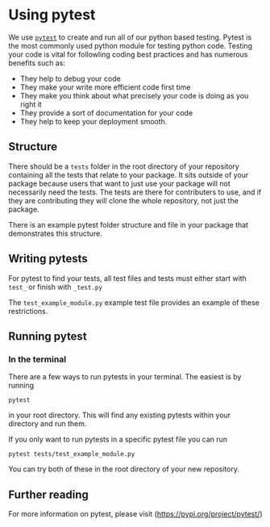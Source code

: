 # Using pytest

We use [`pytest`][pytest] to create and run all of our python based testing. Pytest is the most commonly used python module for testing python code. Testing your code is vital for followling coding best practices and has numerous benefits such as:

* They help to debug your code
* They make your write more efficient code first time
* They make you think about what precisely your code is doing as you right it
* They provide a sort of documentation for your code
* They help to keep your deployment smooth.

## Structure

There should be a `tests` folder in the root directory of your repository containing all the tests that relate to your package. It sits outside of your package because users that want to just use your package will not necessarily need the tests. The tests are there for contributers to use, and if they are contributing they will clone the whole repository, not just the package.

There is an example pytest folder structure and file in your package that demonstrates this structure.

## Writing pytests

For pytest to find your tests, all test files and tests must either start with `test_` or finish with `_test.py`

The `test_example_module.py` example test file provides an example of these restrictions.

## Running pytest
### In the terminal

There are a few ways to run pytests in your terminal. The easiest is by running
```shell
pytest
```
in your root directory. This will find any existing pytests within your directory and run them.

If you only want to run pytests in a specific pytest file you can run
```shell
pytest tests/test_example_module.py
```

You can try both of these in the root directory of your new repository.

## Further reading
For more information on pytest, please visit (https://pypi.org/project/pytest/)

[pytest]: https://pypi.org/project/pytest/
